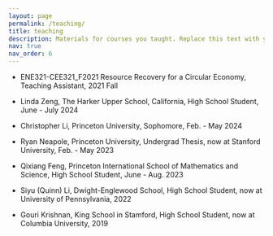 ```yaml
---
layout: page
permalink: /teaching/
title: teaching
description: Materials for courses you taught. Replace this text with your description.
nav: true
nav_order: 6
---
```


- ENE321-CEE321_F2021 Resource Recovery for a Circular Economy, Teaching Assistant, 2021 Fall

- Linda Zeng, The Harker Upper School, California, High School Student, June - July 2024

- Christopher Li, Princeton University, Sophomore, Feb. - May 2024

- Ryan Neapole, Princeton University, Undergrad Thesis, now at Stanford University, Feb. - May 2023

- Qixiang Feng, Princeton International School of Mathematics and Science, High School Student, June - Aug. 2023

- Siyu (Quinn) Li, Dwight-Englewood School, High School Student, now at University of Pennsylvania, 2022

- Gouri Krishnan, King School in Stamford, High School Student, now at Columbia University, 2019